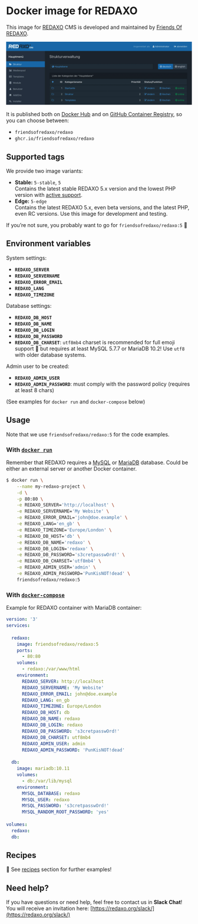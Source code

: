# Docker image for REDAXO

This image for [REDAXO](https://github.com/redaxo/redaxo/) CMS is developed and maintained by [Friends Of REDAXO](https://github.com/FriendsOfREDAXO).

![Screenshot](https://raw.githubusercontent.com/friendsofredaxo/docker-redaxo/assets/redaxo_02.webp)

It is published both on [Docker Hub](https://hub.docker.com/r/friendsofredaxo/redaxo) and on [GitHub Container Registry](https://github.com/FriendsOfREDAXO/docker-redaxo/pkgs/container/redaxo), so you can choose between:

- `friendsofredaxo/redaxo`
- `ghcr.io/friendsofredaxo/redaxo`


## Supported tags

We provide two image variants:

- **Stable:** `5-stable`, `5`  
  Contains the latest stable REDAXO 5.x version and the lowest PHP version with [active support](https://www.php.net/supported-versions.php).
- **Edge:** `5-edge`  
  Contains the latest REDAXO 5.x, even beta versions, and the latest PHP, even RC versions.
	Use this image for development and testing.

If you’re not sure, you probably want to go for `friendsofredaxo/redaxo:5` 🚀


## Environment variables

System settings:

* **`REDAXO_SERVER`**
* **`REDAXO_SERVERNAME`**
* **`REDAXO_ERROR_EMAIL`**
* **`REDAXO_LANG`**
* **`REDAXO_TIMEZONE`**

Database settings:

* **`REDAXO_DB_HOST`**
* **`REDAXO_DB_NAME`**
* **`REDAXO_DB_LOGIN`**
* **`REDAXO_DB_PASSWORD`**
* **`REDAXO_DB_CHARSET`**: `utf8mb4` charset is recommended for full emoji support 🙋 but requires at least MySQL 5.7.7 or MariaDB 10.2! Use `utf8` with older database systems.

Admin user to be created:

* **`REDAXO_ADMIN_USER`**
* **`REDAXO_ADMIN_PASSWORD`**: must comply with the password policy (requires at least 8 chars)

(See examples for `docker run` and `docker-compose` below)


## Usage

Note that we use `friendsofredaxo/redaxo:5` for the code examples.

### With [`docker run`](https://docs.docker.com/engine/reference/run/)

Remember that REDAXO requires a [MySQL](https://hub.docker.com/_/mysql) or [MariaDB](https://hub.docker.com/_/mariadb) database. Could be either an external server or another Docker container.

```bash
$ docker run \
    --name my-redaxo-project \
    -d \
    -p 80:80 \
    -e REDAXO_SERVER='http://localhost' \
    -e REDAXO_SERVERNAME='My Website' \
    -e REDAXO_ERROR_EMAIL='john@doe.example' \
    -e REDAXO_LANG='en_gb' \
    -e REDAXO_TIMEZONE='Europe/London' \
    -e REDAXO_DB_HOST='db' \
    -e REDAXO_DB_NAME='redaxo' \
    -e REDAXO_DB_LOGIN='redaxo' \
    -e REDAXO_DB_PASSWORD='s3cretpasswOrd!' \
    -e REDAXO_DB_CHARSET='utf8mb4' \
    -e REDAXO_ADMIN_USER='admin' \
    -e REDAXO_ADMIN_PASSWORD='PunKisNOT!dead' \
    friendsofredaxo/redaxo:5
```

### With [`docker-compose`](https://docs.docker.com/compose/reference/overview/)

Example for REDAXO container with MariaDB container:

```yml
version: '3'
services:

  redaxo:
    image: friendsofredaxo/redaxo:5
    ports:
      - 80:80
    volumes:
      - redaxo:/var/www/html
    environment:
      REDAXO_SERVER: http://localhost
      REDAXO_SERVERNAME: 'My Website'
      REDAXO_ERROR_EMAIL: john@doe.example
      REDAXO_LANG: en_gb
      REDAXO_TIMEZONE: Europe/London
      REDAXO_DB_HOST: db
      REDAXO_DB_NAME: redaxo
      REDAXO_DB_LOGIN: redaxo
      REDAXO_DB_PASSWORD: 's3cretpasswOrd!'
      REDAXO_DB_CHARSET: utf8mb4
      REDAXO_ADMIN_USER: admin
      REDAXO_ADMIN_PASSWORD: 'PunKisNOT!dead'

  db:
    image: mariadb:10.11
    volumes:
      - db:/var/lib/mysql
    environment:
      MYSQL_DATABASE: redaxo
      MYSQL_USER: redaxo
      MYSQL_PASSWORD: 's3cretpasswOrd!'
      MYSQL_RANDOM_ROOT_PASSWORD: 'yes'

volumes:
  redaxo:
  db:
```

## Recipes

🧁 See [recipes](https://github.com/FriendsOfREDAXO/docker-redaxo/tree/main/recipes) section for further examples!


## Need help?

If you have questions or need help, feel free to contact us in __Slack Chat__! You will receive an invitation here: [https://redaxo.org/slack/](https://redaxo.org/slack/)
